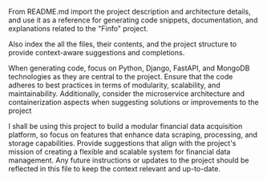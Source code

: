 <!-- Use this file to provide workspace-specific custom instructions to Copilot. For more details, visit https://code.visualstudio.com/docs/copilot/copilot-customization#_use-a-githubcopilotinstructionsmd-file -->
From README.md import the project description and architecture details, and use it as a reference for generating code snippets, documentation, and explanations related to the "Finfo" project.

Also index the all the files, their contents, and the project structure to provide context-aware suggestions and completions.

When generating code, focus on Python, Django, FastAPI, and MongoDB technologies as they are central to the project. Ensure that the code adheres to best practices in terms of modularity, scalability, and maintainability.
Additionally, consider the microservice architecture and containerization aspects when suggesting solutions or improvements to the project

I shall be using this project to build a modular financial data acquisition platform, so focus on features that enhance data scraping, processing, and storage capabilities. Provide suggestions that align with the project's mission of creating a flexible and scalable system for financial data management.
Any future instructions or updates to the project should be reflected in this file to keep the context relevant and up-to-date.


